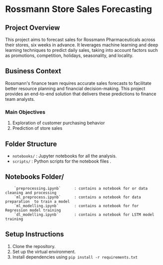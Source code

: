 # Rossmann Store Sales Forecasting

## Project Overview
This project aims to forecast sales for Rossmann Pharmaceuticals across their stores, six weeks in advance. It leverages machine learning and deep learning techniques to predict daily sales, taking into account factors such as promotions, competition, holidays, seasonality, and locality.

## Business Context
Rossmann's finance team requires accurate sales forecasts to facilitate better resource planning and financial decision-making. This project provides an end-to-end solution that delivers these predictions to finance team analysts.

### Main Objectives

1. Exploration of customer purchasing behavior
2. Prediction of store sales

## Folder Structure

- `notebooks/` : Jupyter notebooks for all the analysis.
- `scripts/`   : Python scripts for the notebook files .


## Notebooks Folder/ 

```
    `preprocessing.ipynb`      : contains a notebook for or data cleaning and processing 
    `ml_preprocess.ipynb`      : contains a notebook for data preparation  to train a model
    `ml_modelling.ipynb`       : contains a notebook for for Regression model training 
    `dl_modelling.ipynb`       : contains a notebook for LSTM model training 
```


## Setup Instructions
1. Clone the repository.
2. Set up the virtual environment.
3. Install dependencies using `pip install -r requirements.txt`